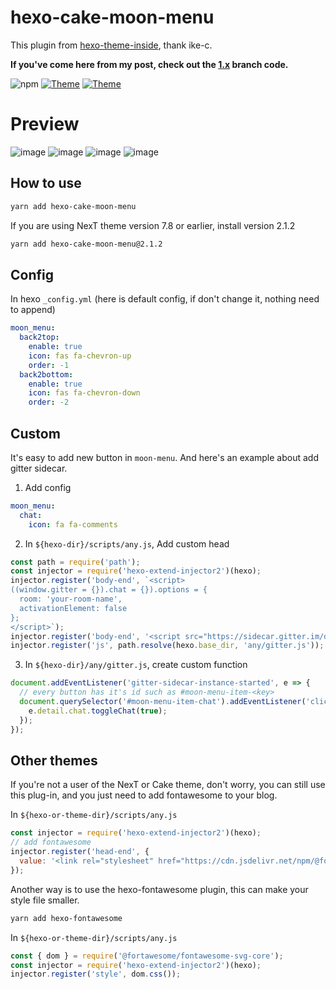 # hexo-cake-moon-menu

This plugin from [hexo-theme-inside](https://github.com/ike-c/hexo-theme-inside), thank ike-c.

**If you've come here from my post, check out the [1.x](https://github.com/jiangtj-lab/hexo-cake-moon-menu/tree/1.x) branch code.**

![npm](https://img.shields.io/npm/v/hexo-cake-moon-menu.svg)
[![Theme](https://img.shields.io/badge/Theme-NexT(Pisces&Gemini):7.9.0-blue.svg)](https://theme-next.org)
[![Theme](https://img.shields.io/badge/Theme-Cake:2.0.0-blue.svg)](https://github.com/jiangtj/hexo-theme-cake)

# Preview
![image](https://user-images.githubusercontent.com/15902347/61098652-41f0ee80-a492-11e9-9c75-bb8fad0aa058.png)
![image](https://user-images.githubusercontent.com/15902347/61098668-51703780-a492-11e9-984c-a17c1509a4c6.png)
![image](https://user-images.githubusercontent.com/15902347/61098577-1110b980-a492-11e9-930e-cd0c677f7714.png)
![image](https://user-images.githubusercontent.com/15902347/61098595-1ff76c00-a492-11e9-8c66-0a702b390961.png)

## How to use

```bash
yarn add hexo-cake-moon-menu
```

If you are using NexT theme version 7.8 or earlier, install version 2.1.2

```bash
yarn add hexo-cake-moon-menu@2.1.2
```

## Config

In hexo `_config.yml` (here is default config, if don't change it, nothing need to append)

```yml
moon_menu:
  back2top:
    enable: true
    icon: fas fa-chevron-up
    order: -1
  back2bottom:
    enable: true
    icon: fas fa-chevron-down
    order: -2
```

## Custom

It's easy to add new button in `moon-menu`. And here's an example about add gitter sidecar.

1. Add config
```yml
moon_menu:
  chat:
    icon: fa fa-comments
```

2.  In `${hexo-dir}/scripts/any.js`, Add custom head
```js
const path = require('path');
const injector = require('hexo-extend-injector2')(hexo);
injector.register('body-end', `<script>
((window.gitter = {}).chat = {}).options = {
  room: 'your-room-name',
  activationElement: false
};
</script>`);
injector.register('body-end', '<script src="https://sidecar.gitter.im/dist/sidecar.v1.js" async defer></script>');
injector.register('js', path.resolve(hexo.base_dir, 'any/gitter.js'));
```

3. In `${hexo-dir}/any/gitter.js`, create custom function
```js
document.addEventListener('gitter-sidecar-instance-started', e => {
  // every button has it's id such as #moon-menu-item-<key>
  document.querySelector('#moon-menu-item-chat').addEventListener('click', () => {
    e.detail.chat.toggleChat(true);
  });
});
```

## Other themes

If you're not a user of the NexT or Cake theme, don't worry, you can still use this plug-in, and you just need to add fontawesome to your blog.

In `${hexo-or-theme-dir}/scripts/any.js`
```js
const injector = require('hexo-extend-injector2')(hexo);
// add fontawesome
injector.register('head-end', {
  value: '<link rel="stylesheet" href="https://cdn.jsdelivr.net/npm/@fortawesome/fontawesome-free@5.11.2/css/all.min.css" crossorigin="anonymous">'
});
```

Another way is to use the hexo-fontawesome plugin, this can make your style file smaller.

```bash
yarn add hexo-fontawesome
```

In `${hexo-or-theme-dir}/scripts/any.js`

```js
const { dom } = require('@fortawesome/fontawesome-svg-core');
const injector = require('hexo-extend-injector2')(hexo);
injector.register('style', dom.css());
```

